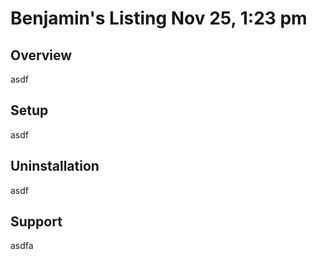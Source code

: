 # Benjamin's Listing Nov 25, 1:23 pm

## Overview

asdf

## Setup

asdf

## Uninstallation

asdf

## Support

asdfa

